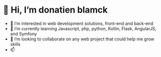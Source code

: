# 👋 Hi, I’m  donatien blamck
- 👀 I’m interested in web development solutions, front-end and back-end
- 🌱 I’m currently learning Javascript, php, python, Kotlin, Flask, AngularJS, and Symfony  
- 💞️ I’m looking to collaborate on any web project that could help me grow skills 
- 📫 

<!---
donatienbkad/donatienbkad is a ✨ special ✨ repository because its `README.md` (this file) appears on your GitHub profile.
You can click the Preview link to take a look at your changes.
--->
